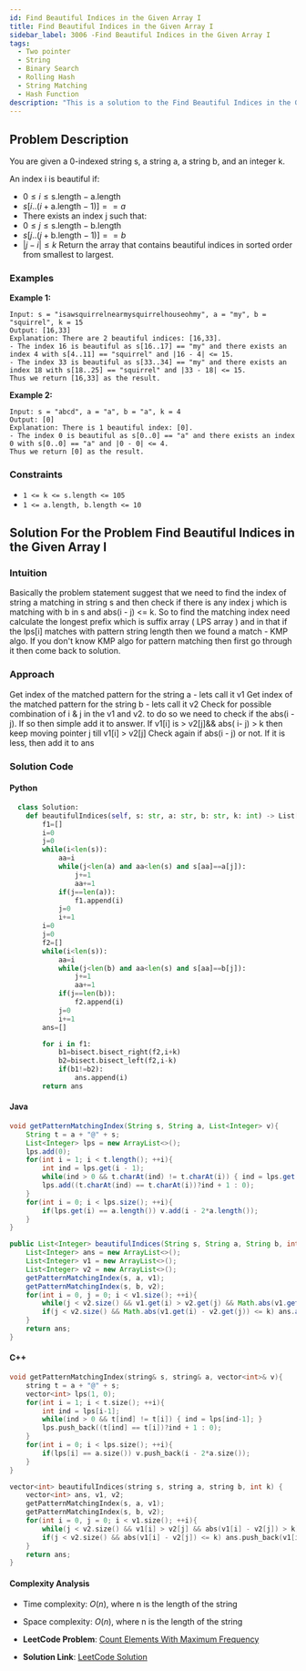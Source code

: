 ```yaml
---
id: Find Beautiful Indices in the Given Array I
title: Find Beautiful Indices in the Given Array I
sidebar_label: 3006 -Find Beautiful Indices in the Given Array I
tags:
  - Two pointer
  - String
  - Binary Search
  - Rolling Hash
  - String Matching
  - Hash Function
description: "This is a solution to the Find Beautiful Indices in the Given Array I problem on LeetCode."
---
```


## Problem Description

You are given a 0-indexed string s, a string a, a string b, and an integer k.

An index i is beautiful if:

- $0 \leq i \leq \text{s.length} - \text{a.length}$
- $s[i..(i + \text{a.length} - 1)] == a$
- There exists an index j such that:
- $0 \leq j \leq \text{s.length} - \text{b.length}$
- $s[j..(j + \text{b.length} - 1)] == b$
- $|j - i| \leq k$
  Return the array that contains beautiful indices in sorted order from smallest to largest.

### Examples

**Example 1:**

```
Input: s = "isawsquirrelnearmysquirrelhouseohmy", a = "my", b = "squirrel", k = 15
Output: [16,33]
Explanation: There are 2 beautiful indices: [16,33].
- The index 16 is beautiful as s[16..17] == "my" and there exists an index 4 with s[4..11] == "squirrel" and |16 - 4| <= 15.
- The index 33 is beautiful as s[33..34] == "my" and there exists an index 18 with s[18..25] == "squirrel" and |33 - 18| <= 15.
Thus we return [16,33] as the result.

```

**Example 2:**

```
Input: s = "abcd", a = "a", b = "a", k = 4
Output: [0]
Explanation: There is 1 beautiful index: [0].
- The index 0 is beautiful as s[0..0] == "a" and there exists an index 0 with s[0..0] == "a" and |0 - 0| <= 4.
Thus we return [0] as the result.

```

### Constraints

- `1 <= k <= s.length <= 105`
- `1 <= a.length, b.length <= 10`

## Solution For the Problem Find Beautiful Indices in the Given Array I

### Intuition

Basically the problem statement suggest that we need to find the index of string a matching in string s and then check if there is any index j which is matching with b in s and abs(i - j) <= k.
So to find the matching index need calculate the longest prefix which is suffix array ( LPS array ) and in that if the lps[i] matches with pattern string length then we found a match - KMP algo.
If you don't know KMP algo for pattern matching then first go through it then come back to solution.

### Approach

Get index of the matched pattern for the string a - lets call it v1
Get index of the matched pattern for the string b - lets call it v2
Check for possible combination of i & j in the v1 and v2.
to do so we need to check if the abs(i - j). If so then simple add it to answer.
If v1[i] is > v2[j]&& abs( i- j) > k then keep moving pointer j till v1[i] > v2[j]
Check again if abs(i - j) or not. If it is less, then add it to ans

### Solution Code

#### Python

```py
  class Solution:
    def beautifulIndices(self, s: str, a: str, b: str, k: int) -> List[int]:
        f1=[]
        i=0
        j=0
        while(i<len(s)):
            aa=i
            while(j<len(a) and aa<len(s) and s[aa]==a[j]):
                j+=1
                aa+=1
            if(j==len(a)):
                f1.append(i)
            j=0
            i+=1
        i=0
        j=0
        f2=[]
        while(i<len(s)):
            aa=i
            while(j<len(b) and aa<len(s) and s[aa]==b[j]):
                j+=1
                aa+=1
            if(j==len(b)):
                f2.append(i)
            j=0
            i+=1
        ans=[]

        for i in f1:
            b1=bisect.bisect_right(f2,i+k)
            b2=bisect.bisect_left(f2,i-k)
            if(b1!=b2):
                ans.append(i)
        return ans


```

#### Java

```java
void getPatternMatchingIndex(String s, String a, List<Integer> v){
    String t = a + "@" + s;
    List<Integer> lps = new ArrayList<>();
    lps.add(0);
    for(int i = 1; i < t.length(); ++i){
        int ind = lps.get(i - 1);
        while(ind > 0 && t.charAt(ind) != t.charAt(i)) { ind = lps.get(ind - 1); }
        lps.add((t.charAt(ind) == t.charAt(i))?ind + 1 : 0);
    }
    for(int i = 0; i < lps.size(); ++i){
        if(lps.get(i) == a.length()) v.add(i - 2*a.length());
    }
}

public List<Integer> beautifulIndices(String s, String a, String b, int k) {
    List<Integer> ans = new ArrayList<>();
    List<Integer> v1 = new ArrayList<>();
    List<Integer> v2 = new ArrayList<>();
    getPatternMatchingIndex(s, a, v1);
    getPatternMatchingIndex(s, b, v2);
    for(int i = 0, j = 0; i < v1.size(); ++i){
        while(j < v2.size() && v1.get(i) > v2.get(j) && Math.abs(v1.get(i) - v2.get(j)) > k) j++;
        if(j < v2.size() && Math.abs(v1.get(i) - v2.get(j)) <= k) ans.add(v1.get(i));
    }
    return ans;
}

```

#### C++

```cpp
void getPatternMatchingIndex(string& s, string& a, vector<int>& v){
    string t = a + "@" + s;
    vector<int> lps(1, 0);
    for(int i = 1; i < t.size(); ++i){
        int ind = lps[i-1];
        while(ind > 0 && t[ind] != t[i]) { ind = lps[ind-1]; }
        lps.push_back((t[ind] == t[i])?ind + 1 : 0);
    }
    for(int i = 0; i < lps.size(); ++i){
        if(lps[i] == a.size()) v.push_back(i - 2*a.size());
    }
}

vector<int> beautifulIndices(string s, string a, string b, int k) {
    vector<int> ans, v1, v2;
    getPatternMatchingIndex(s, a, v1);
    getPatternMatchingIndex(s, b, v2);
    for(int i = 0, j = 0; i < v1.size(); ++i){
        while(j < v2.size() && v1[i] > v2[j] && abs(v1[i] - v2[j]) > k) j++;
        if(j < v2.size() && abs(v1[i] - v2[j]) <= k) ans.push_back(v1[i]);
    }
    return ans;
}
```

#### Complexity Analysis

- Time complexity: $O(n)$, where n is the length of the string
- Space complexity: $O(n)$, where n is the length of the string

- **LeetCode Problem**: [ Count Elements With Maximum Frequency](https://leetcode.com/problems/find-beautiful-indices-in-the-given-array-i/description/)

- **Solution Link**: [LeetCode Solution](https://leetcode.com/problems/find-beautiful-indices-in-the-given-array-i/solutions/4561773/c-java-kmp-string-pattern-matching-algo-very-simple)
